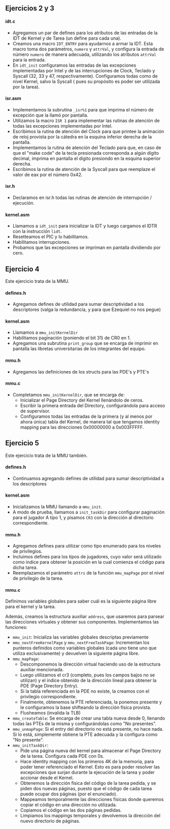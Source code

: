 ## Ejercicios 2 y 3

#### idt.c
- Agregamos un par de defines para los atributos de las entradas de la IDT de 
  Kernel y de Tarea (un define para cada una).
- Creamos una macro `IDT_ENTRY` para ayudarnos a armar la IDT. Esta macro toma
  dos parámetros, `numero` y `attrVal`, y configura la entrada de número 
  `numero` de manera adecuada, utilizando los atributos `attrVal` para la 
  entrada.
- En `idt_init` configuramos las entradas de las excepciones implementadas por 
  Intel y de las interrupciones de Clock, Teclado y Syscall (32, 33 y 47, 
  respectivamente). Configuramos todas como de nivel Kernel, salvo la Syscall (
  pues su propósito es poder ser utilizada por la tarea).

#### isr.asm
- Implementamos la subrutina `_isr%1` para que imprima el número de excepción 
  que la llamó por pantalla.
- Utilizamos la macro `ISR 1` para implementar las rutinas de atención de todas
  las excepciones implementadas por Intel.
- Escribimos la rutina de atención del Clock para que printee la animación de
  reloj provista por la cátedra en la esquina inferior derecha de la pantalla.
- Implementamos la rutina de atención del Teclado para que, en caso de que el
  "make code" de la tecla presionada corresponda a algún dígito decimal, imprima
  en pantalla el dígito presiondo en la esquina superior derecha.
- Escribimos la rutina de atención de la Syscall para que reemplaze el valor de
  eax por el número 0x42.

#### isr.h
- Declaramos en isr.h todas las rutinas de atención de interrupción / ejecución.

#### kernel.asm
- Llamamos a `idt_init` para inicializar la IDT y luego cargamos el IDTR con la
  instrucción `lidt`.
- Resetteamos el PIC y lo habilitamos.
- Habilitamos interrupciones.
- Probamos que las excepciones se impriman en pantalla dividiendo por cero.

## Ejercicio 4
Este ejercicio trata de la MMU.

#### defines.h
- Agregamos defines de utilidad para sumar descriptividad a los descriptores 
  (valga la redundancia, y para que Ezequiel no nos pegue)

#### kernel.asm
- Llamamos a `mmu_initKernelDir`
- Habilitamos paginación (poniendo el bit 31) de CR0 en 1.
- Agregamos una subrutina `print_group` que se encarga de imprimir en pantalla
  las libretas universitarias de los integrantes del equipo.

#### mmu.h
- Agregamos las definiciones de los structs para las PDE's y PTE's

#### mmu.c
- Completamos `mmu_initKernelDir`, que se encarga de:
    - Inicializar el Page Directory del Kernel llenándolo de ceros.
    - Escribir la primera entrada del Directory, configurándola para acceso de
      supervisor.
    - Configuramos todas las entradas de la primera (y al menos por ahora única)
      tabla del Kernel, de manera tal que tengamos identity mapping para las
      direcciones 0x00000000 a 0x003FFFFF.

## Ejercicio 5
Este ejercicio trata de la MMU también.

#### defines.h
- Continuamos agregando defines de utilidad para sumar descriptividad a los 
  descriptores

#### kernel.asm
- Inicializamos la MMU llamando a `mmu_init`.
- A modo de prueba, llamamos a `init_taskDir` para configurar paginación para
  el jugador A tipo 1, y pisamos `CR3` con la dirección al directorio 
  correspondiente.

#### mmu.h
- Agregamos defines para utilizar como tipo enumerado para los niveles de 
  privilegios.
- Incluimos defines para los tipos de jugadores, cuyo valor será utilizado como
  índice para obtener la posición en la cual comienza el código para dicha
  tarea.
- Reemplazamos el parámetro `attrs` de la función `mmu_mapPage` por el nivel de
  privilegio de la tarea.

#### mmu.c
Definimos variables globales para saber cuál es la siguiente página libre para
el kernel y la tarea.

Además, creamos la estructura auxiliar `address`, que usaremos para parsear las
direcciones virtuales y obtener sus componentes.
Implementamos las funciones:

- `mmu_init`: Inicializa las variables globales descriptas previamente
- `mmu_nextFreeKernelPage` y `mmu_nextFreeTaskPage`: Incrementan los punteros
  definidos como variables globales (cada uno tiene uno que utiliza
  exclusivamente) y devuelven la siguiente página libre.
- `mmu_mapPage`:
    - Descomponemos la dirección virtual haciendo uso de la estructura auxiliar
      mencionada.
    - Luego utilizamos el cr3 (completo, pues los campos bajos no se utilizan)
      y el índice obtenido de la dirección lineal para obtener la PDE (Page
      Directory Entry).
    - Si la tabla referenciada en la PDE no existe, la creamos con el 
      privilegio correspondiente.
    - Finalmente, obtenemos la PTE referenciada, la ponemos presente y le 
      configuramos la base shifteando la dirección física provista.
    - Flusheamos (invalida la TLB)
- `mmu_createTable`: Se encarga de crear una tabla nueva desde 0, llenando
  todas las PTEs de la misma y configurándolas como "No presentes".
- `mmu_unmapPage`: Si el entry del directorio no está presente, no hace nada.
  Si lo está, simplemente obtiene la PTE adecuada y la configura como "No 
  presente".
- `mmu_initTaskDir`:
    - Pide una página nueva del kernel para almacenar el Page Directory de la
      tarea. Configura cada PDE con 0s.
    - Hace identity mapping con los primeros 4K de la memoria, para poder tener
      referenciado el Kernel. Esto es para poder resolver las excepciones que
      surjan durante la ejecución de la tarea y poder accionar desde el Kernel.
    - Obtenemos la dirección física del código de la tarea pedida, y se piden
      dos nuevas páginas, puesto que el código de cada tarea puede ocupar dos
      páginas (por el enunciado).
    - Mappeamos temporalmente las direcciones físicas donde queremos copiar el
      código en una dirección no utilizada.
    - Copiamos el código en las dos páginas pedidas.
    - Limpiamos los mappings temporales y devolvemos la dirección del nuevo 
      directorio de páginas.
